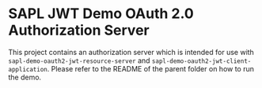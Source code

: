 # SAPL JWT Demo OAuth 2.0 Authorization Server

This project contains an authorization server which is intended for use with `sapl-demo-oauth2-jwt-resource-server` 
and `sapl-demo-oauth2-jwt-client-application`. Please refer to the README of the parent folder on 
how to run the demo.
